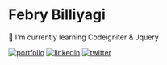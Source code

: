 
# Febry Billiyagi

🧠 I'm currently learning Codeigniter & Jquery


[![portfolio](https://img.shields.io/badge/my_portfolio-000?style=for-the-badge&logo=ko-fi&logoColor=white)](https://billiyagi.github.io/)
[![linkedin](https://img.shields.io/badge/linkedin-0A66C2?style=for-the-badge&logo=linkedin&logoColor=white)](https://www.linkedin.com/in/febry-billiyagi-karsidi)
[![twitter](https://img.shields.io/badge/instagram-1DA1F2?style=for-the-badge&logo=instagram&logoColor=white)](https://www.instagram.com/billiyagi/)
